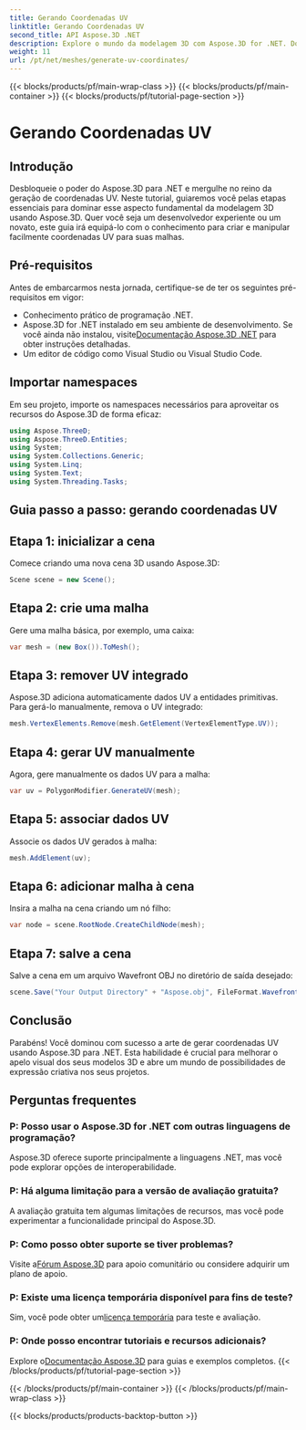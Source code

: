 ```yaml
---
title: Gerando Coordenadas UV
linktitle: Gerando Coordenadas UV
second_title: API Aspose.3D .NET
description: Explore o mundo da modelagem 3D com Aspose.3D for .NET. Domine a geração de coordenadas UV sem esforço. Eleve seus projetos agora!
weight: 11
url: /pt/net/meshes/generate-uv-coordinates/
---
```


{{< blocks/products/pf/main-wrap-class >}}
{{< blocks/products/pf/main-container >}}
{{< blocks/products/pf/tutorial-page-section >}}

# Gerando Coordenadas UV

## Introdução
Desbloqueie o poder do Aspose.3D para .NET e mergulhe no reino da geração de coordenadas UV. Neste tutorial, guiaremos você pelas etapas essenciais para dominar esse aspecto fundamental da modelagem 3D usando Aspose.3D. Quer você seja um desenvolvedor experiente ou um novato, este guia irá equipá-lo com o conhecimento para criar e manipular facilmente coordenadas UV para suas malhas.
## Pré-requisitos
Antes de embarcarmos nesta jornada, certifique-se de ter os seguintes pré-requisitos em vigor:
- Conhecimento prático de programação .NET.
-  Aspose.3D for .NET instalado em seu ambiente de desenvolvimento. Se você ainda não instalou, visite[Documentação Aspose.3D .NET](https://reference.aspose.com/3d/net/) para obter instruções detalhadas.
- Um editor de código como Visual Studio ou Visual Studio Code.
## Importar namespaces
Em seu projeto, importe os namespaces necessários para aproveitar os recursos do Aspose.3D de forma eficaz:
```csharp
using Aspose.ThreeD;
using Aspose.ThreeD.Entities;
using System;
using System.Collections.Generic;
using System.Linq;
using System.Text;
using System.Threading.Tasks;
```
## Guia passo a passo: gerando coordenadas UV
## Etapa 1: inicializar a cena
Comece criando uma nova cena 3D usando Aspose.3D:
```csharp
Scene scene = new Scene();
```
## Etapa 2: crie uma malha
Gere uma malha básica, por exemplo, uma caixa:
```csharp
var mesh = (new Box()).ToMesh();
```
## Etapa 3: remover UV integrado
Aspose.3D adiciona automaticamente dados UV a entidades primitivas. Para gerá-lo manualmente, remova o UV integrado:
```csharp
mesh.VertexElements.Remove(mesh.GetElement(VertexElementType.UV));
```
## Etapa 4: gerar UV manualmente
Agora, gere manualmente os dados UV para a malha:
```csharp
var uv = PolygonModifier.GenerateUV(mesh);
```
## Etapa 5: associar dados UV
Associe os dados UV gerados à malha:
```csharp
mesh.AddElement(uv);
```
## Etapa 6: adicionar malha à cena
Insira a malha na cena criando um nó filho:
```csharp
var node = scene.RootNode.CreateChildNode(mesh);
```
## Etapa 7: salve a cena
Salve a cena em um arquivo Wavefront OBJ no diretório de saída desejado:
```csharp
scene.Save("Your Output Directory" + "Aspose.obj", FileFormat.WavefrontOBJ);
```
## Conclusão
Parabéns! Você dominou com sucesso a arte de gerar coordenadas UV usando Aspose.3D para .NET. Esta habilidade é crucial para melhorar o apelo visual dos seus modelos 3D e abre um mundo de possibilidades de expressão criativa nos seus projetos.
## Perguntas frequentes
### P: Posso usar o Aspose.3D for .NET com outras linguagens de programação?
Aspose.3D oferece suporte principalmente a linguagens .NET, mas você pode explorar opções de interoperabilidade.
### P: Há alguma limitação para a versão de avaliação gratuita?
A avaliação gratuita tem algumas limitações de recursos, mas você pode experimentar a funcionalidade principal do Aspose.3D.
### P: Como posso obter suporte se tiver problemas?
 Visite a[Fórum Aspose.3D](https://forum.aspose.com/c/3d/18) para apoio comunitário ou considere adquirir um plano de apoio.
### P: Existe uma licença temporária disponível para fins de teste?
 Sim, você pode obter um[licença temporária](https://purchase.aspose.com/temporary-license/) para teste e avaliação.
### P: Onde posso encontrar tutoriais e recursos adicionais?
 Explore o[Documentação Aspose.3D](https://reference.aspose.com/3d/net/) para guias e exemplos completos.
{{< /blocks/products/pf/tutorial-page-section >}}

{{< /blocks/products/pf/main-container >}}
{{< /blocks/products/pf/main-wrap-class >}}

{{< blocks/products/products-backtop-button >}}
